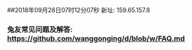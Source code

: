 ##2018年09月28日07时12分07秒 新址: 159.65.157.8
### 兔友常见问题及解答: https://github.com/wanggonging/d/blob/w/FAQ.md
